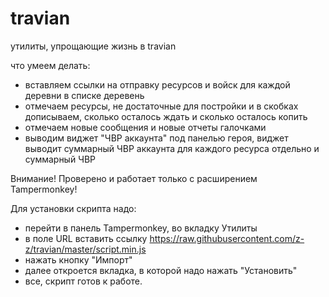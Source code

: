 # travian

утилиты, упрощающие жизнь в travian

что умеем делать:
  - вставляем ссылки на отправку ресурсов и войск для каждой деревни в списке деревень
  - отмечаем ресурсы, не достаточные для постройки и в скобках дописываем, сколько осталось ждать и сколько осталось копить
  - отмечаем новые сообщения и новые отчеты галочками
  - выводим виджет "ЧВР аккаунта" под панелью героя, виджет выводит суммарный ЧВР аккаунта для каждого ресурса отдельно и суммарный ЧВР


Внимание! Проверено и работает только с расширением Tampermonkey!

Для установки скрипта надо:
  - перейти в панель Tampermonkey, во вкладку Утилиты
  - в поле URL вставить ссылку https://raw.githubusercontent.com/z-z/travian/master/script.min.js
  - нажать кнопку "Импорт"
  - далее откроется вкладка, в которой надо нажать "Установить"
  - все, скрипт готов к работе.
